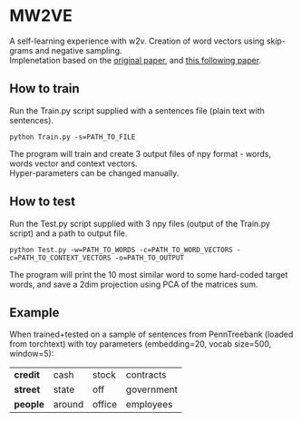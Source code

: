 # MW2VE
A self-learning experience with w2v. Creation of word vectors using skip-grams and negative sampling. \
Implenetation based on the [original paper](https://arxiv.org/abs/1301.3781), and [this following paper](https://arxiv.org/abs/1402.3722).

## How to train
Run the Train.py script supplied with a sentences file (plain text with sentences).
```
python Train.py -s=PATH_TO_FILE
```
The program will train and create 3 output files of npy format - words, words vector and context vectors.\
Hyper-parameters can be changed manually.

## How to test
Run the Test.py script supplied with 3 npy files (output of the Train.py script) and a path to output file.
```
python Test.py -w=PATH_TO_WORDS -c=PATH_TO_WORD_VECTORS -c=PATH_TO_CONTEXT_VECTORS -o=PATH_TO_OUTPUT
```
The program will print the 10 most similar word to some hard-coded target words, and save a 2dim projection using PCA of the matrices sum.

## Example
When trained+tested on a sample of sentences from PennTreebank (loaded from torchtext) with toy parameters (embedding=20, vocab size=500, window=5):

|     | |    |    |
| ----------| -------- | ------  | -------- |
| **credit** | cash | stock | contracts | technology |
| **street**    | state   |  off  |  government  | committee |
| **people**    | around   |  office  |  employees  | him |
